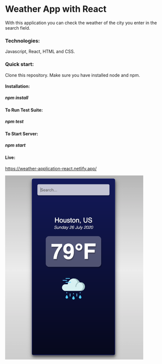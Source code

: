# Weather App with React

With this application you can check the weather of the city you enter in the search field.

### Technologies:
Javascript, React, HTML and CSS.

### Quick start:
Clone this repository. Make sure you have installed node and npm.

#### Installation:

##### npm install

#### To Run Test Suite:

##### npm test

#### To Start Server:

##### npm start

#### Live:
https://weather-application-react.netlify.app/

<img src="build/static/media/Screenshot.png" width= "450">


